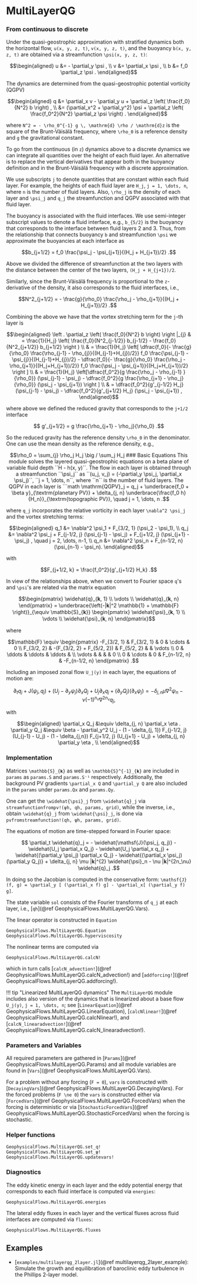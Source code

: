 # MultiLayerQG


### From continuous to discrete

Under the quasi-geostrophic approximation with stratified dynamics both the horizontal flow, ``u(x, y, z, t)``, 
``v(x, y, z, t)``, and the buoyancy ``b(x, y, z, t)`` are obtained via a streamfunction ``\psi(x, y, z, t)``:

```math
\begin{aligned}
  u &=   - \partial_y \psi , \\
  v &=     \partial_x \psi , \\
  b &= f_0 \partial_z \psi .
\end{aligned}
```

The dynamics are determined from the quasi-geostrophic potential vorticity (QGPV)

```math
\begin{aligned}
  q &= \partial_x v - \partial_y u + \partial_z \left( \frac{f_0}{N^2} b \right) , \\
    &= (\partial_x^2 + \partial_y^2) \psi + \partial_z \left( \frac{f_0^2}{N^2} \partial_z \psi \right) .
\end{aligned}
```

where ``N^2 = - \rho_0^{-1} g \, \mathrm{d} \rho / \mathrm{d}z`` is the square of the Brunt-Väisälä frequency,
where ``\rho_0`` is a reference density and ``g`` the gravitational constant.

To go from the continuous (in ``z``) dynamics above to a discrete dynamics we can integrate all
quantities over the height of each fluid layer.
An alternative is to replace the vertical derivatives that appear both in the buoyancy definition and
in the Brunt-Väisälä frequency with a discrete approximation.

We use subscripts ``j`` to denote quantities that are constant within each fluid layer. For example,
the heights of each fluid layer are ``H_j``, ``j = 1, \dots, n``, where ``n`` is the number of fluid
layers. Also, ``\rho_j`` is the density of each layer and ``\psi_j`` and ``q_j`` the streamfunction 
and QGPV associated with that fluid layer.

The buoyancy is associated with the fluid interfaces. We use semi-integer subscript values to denote a
fluid interface, e.g., ``b_{5/2}`` is the buoyancy that corresponds to the interface between fluid layers
2 and 3. Thus, from the relationship that connects buoyancy ``b`` and streamfunction ``\psi`` we approximate
the buoyancies at each interface as

```math
b_{j+1/2} = f_0 \frac{\psi_j - \psi_{j+1}}{(H_j + H_{j+1})/2} .
```

Above we divided the difference of streamfunction at the two layers with the distance between the
center of the two layers, ``(H_j + H_{j+1})/2``.

Similarly, since the Brunt-Väisälä frequency is proportional to the ``z``-derivative of the density,
it also corresponds to the fluid interfaces, i.e.,

```math
N^2_{j+1/2} = - \frac{g}{\rho_0} \frac{\rho_j - \rho_{j+1}}{(H_j + H_{j+1})/2} .
```

Combining the above we have that the vortex stretching term for the ``j``-th layer is

```math
\begin{aligned}
\left . \partial_z \left( \frac{f_0}{N^2} b \right) \right |_{j} & = \frac{1}{H_j} \left( \frac{f_0}{N^2_{j-1/2}} b_{j-1/2} - \frac{f_0}{N^2_{j+1/2}} b_{j+1/2} \right ) \\
& = \frac{1}{H_j} \left[ \dfrac{f_0}{- \frac{g}{\rho_0} \frac{\rho_{j-1} - \rho_{j}}{(H_{j-1}+H_{j})/2}} f_0 \frac{\psi_{j-1} - \psi_{j}}{(H_{j-1}+H_{j})/2}  - \dfrac{f_0}{- \frac{g}{\rho_0} \frac{\rho_j - \rho_{j+1}}{(H_j+H_{j+1})/2}}  f_0 \frac{\psi_j - \psi_{j+1}}{(H_j+H_{j+1})/2} \right ] \\
& = \frac{1}{H_j} \left[\dfrac{f_0^2}{g \frac{\rho_j - \rho_{j-1} }{\rho_0}} (\psi_{j-1} - \psi_j) - \dfrac{f_0^2}{g \frac{\rho_{j+1} - \rho_j}{\rho_0}} (\psi_j - \psi_{j+1})  \right ] \\
& = \dfrac{f_0^2}{g'_{j-1/2} H_j} (\psi_{j-1} - \psi_j) - \dfrac{f_0^2}{g'_{j+1/2} H_j} (\psi_j - \psi_{j+1})  ,
\end{aligned}
```

where above we defined the reduced gravity that corresponds to the ``j+1/2`` interface

```math
  g'_{j+1/2} = g \frac{\rho_{j+1} - \rho_j}{\rho_0} .
```

So the reduced gravity has the reference density ``\rho_0`` in the denominator. One can use
the mean density as the reference density, e.g.,

```math
\rho_0 = \sum_{j} \rho_j H_j \big / \sum_j H_j

### Basic Equations

This module solves the layered quasi-geostrophic equations on a beta plane of variable fluid 
depth ``H - h(x, y)``. The flow in each layer is obtained through a streamfunction ``\psi_j`` as 
``(u_j, v_j) = (-\partial_y \psi_j, \partial_x \psi_j)``, ``j = 1, \dots, n``, where ``n`` 
is the number of fluid layers.

The QGPV in each layer is

```math
\mathrm{QGPV}_j = q_j + \underbrace{f_0 + \beta y}_{\textrm{planetary PV}} + \delta_{j, n} \underbrace{\frac{f_0 h}{H_n}}_{\textrm{topographic PV}}, \quad j = 1, \dots, n .
```

where ``q_j`` incorporates the relative vorticity in each layer ``\nabla^2 \psi_j`` and the vortex stretching terms:

```math
\begin{aligned}
  q_1 &= \nabla^2 \psi_1 + F_{3/2, 1} (\psi_2 - \psi_1), \\
  q_j &= \nabla^2 \psi_j + F_{j-1/2, j} (\psi_{j-1} - \psi_j) + F_{j+1/2, j} (\psi_{j+1} - \psi_j) , \quad j = 2, \dots, n-1, \\
  q_n &= \nabla^2 \psi_n + F_{n-1/2, n} (\psi_{n-1} - \psi_n).
\end{aligned}
```

with

```math
F_{j+1/2, k} = \frac{f_0^2}{g'_{j+1/2} H_k} .
```

In view of the relationships above, when we convert to Fourier space ``q``'s and ``\psi``'s are 
related via the matrix equation

```math
\begin{pmatrix}
  \widehat{q}_{𝐤, 1} \\
  \vdots             \\
  \widehat{q}_{𝐤, n}
\end{pmatrix} =
\underbrace{\left(-|𝐤|^2 \mathbb{1} + \mathbb{F} \right)}_{\equiv \mathbb{S}_{𝐤}}
\begin{pmatrix}
  \widehat{\psi}_{𝐤, 1} \\
  \vdots                \\
  \widehat{\psi}_{𝐤, n}
\end{pmatrix}
```

where

```math
\mathbb{F} \equiv \begin{pmatrix}
  -F_{3/2, 1} &          F_{3/2, 1}        &      0     &    \cdots    &       0       \\
   F_{3/2, 2} & -(F_{3/2, 2} + F_{5/2, 2}) & F_{5/2, 2} &              &    \vdots     \\
      0       &           \ddots           &   \ddots   &    \ddots    &               \\
    \vdots    &                            &            &              &       0       \\
      0       &           \cdots           &      0     & F_{n-1/2, n} & -F_{n-1/2, n}
\end{pmatrix} .
```

Including an imposed zonal flow ``U_j(y)`` in each layer, the equations of motion are:

```math
\partial_t q_j + \mathsf{J}(\psi_j, q_j ) + (U_j - \partial_y\psi_j) \partial_x Q_j +  U_j \partial_x q_j  + (\partial_y Q_j)(\partial_x \psi_j) = -\delta_{j, n} \mu \nabla^2 \psi_n - \nu (-1)^{n_\nu} \nabla^{2 n_\nu} q_j ,
```

with

```math
\begin{aligned}
  \partial_x Q_j &\equiv \delta_{j, n} \partial_x \eta .
  \partial_y Q_j &\equiv \beta - \partial_y^2 U_j - (1 - \delta_{j, 1}) F_{j-1/2, j} (U_{j-1} - U_j) - (1 - \delta_{j,n}) F_{j+1/2, j} (U_{j+1} - U_j) + \delta_{j, n} \partial_y \eta , \\
\end{aligned}
```


### Implementation

Matrices ``\mathbb{S}_{𝐤}`` as well as ``\mathbb{S}^{-1}_{𝐤}`` are included in `params` as 
`params.S` and `params.S⁻¹` respectively. Additionally, the background PV gradients 
``\partial_x Q`` and ``\partial_y Q`` are also included in the `params` under `params.Qx` and 
`params.Qy`.

One can get the ``\widehat{\psi}_j`` from ``\widehat{q}_j`` via  `streamfunctionfrompv!(ψh, qh, params, grid)`,
while the inverse, i.e., obtain ``\widehat{q}_j`` from ``\widehat{\psi}_j``, is done via
`pvfromstreamfunction!(qh, ψh, params, grid)`.

The equations of motion are time-stepped forward in Fourier space:

```math
  \partial_t \widehat{q}_j = - \widehat{\mathsf{J}(\psi_j, q_j)} - \widehat{U_j \partial_x Q_j} - \widehat{U_j \partial_x q_j}
  + \widehat{(\partial_y \psi_j) \partial_x Q_j} - \widehat{(\partial_x \psi_j)(\partial_y Q_j)} + \delta_{j, n} \mu |𝐤|^{2} \widehat{\psi}_n - \nu |𝐤|^{2n_\nu} \widehat{q}_j .
```

In doing so the Jacobian is computed in the conservative form: ``\mathsf{J}(f, g) =
\partial_y [ (\partial_x f) g] - \partial_x[ (\partial_y f) g]``.

The state variable `sol` consists of the Fourier transforms of ``q_j`` at each layer, i.e., 
[`qh`](@ref GeophysicalFlows.MultiLayerQG.Vars).

The linear operator is constructed in `Equation`

```@docs
GeophysicalFlows.MultiLayerQG.Equation
GeophysicalFlows.MultiLayerQG.hyperviscosity
```

The nonlinear terms are computed via

```@docs
GeophysicalFlows.MultiLayerQG.calcN!
```

which in turn calls [`calcN_advection!`](@ref GeophysicalFlows.MultiLayerQG.calcN_advection!) 
and [`addforcing!`](@ref GeophysicalFlows.MultiLayerQG.addforcing!).

!!! tip "Linearized MultiLayerQG dynamics"
    The `MultiLayerQG` module includes also version of the dynamics that is linearized about a base
    flow ``U_j(y)``, ``j = 1, \dots, n``; see [`LinearEquation`](@ref GeophysicalFlows.MultiLayerQG.LinearEquation), 
    [`calcNlinear!`](@ref GeophysicalFlows.MultiLayerQG.calcNlinear!), and 
    [`calcN_linearadvection!`](@ref GeophysicalFlows.MultiLayerQG.calcN_linearadvection!).


### Parameters and Variables

All required parameters are gathered in [`Params`](@ref GeophysicalFlows.MultiLayerQG.Params)
and all module variables are found in [`Vars`](@ref GeophysicalFlows.MultiLayerQG.Vars).

For a problem without any forcing (``F = 0``), `vars` is constructed with [`DecayingVars`](@ref GeophysicalFlows.MultiLayerQG.DecayingVars).
For the forced problems (``F \ne 0``) the `vars` is constructed either via [`ForcedVars`](@ref GeophysicalFlows.MultiLayerQG.ForcedVars) when the forcing is deterministic or via [`StochasticForcedVars`](@ref GeophysicalFlows.MultiLayerQG.StochasticForcedVars) when the forcing is stochastic.


### Helper functions

```@docs
GeophysicalFlows.MultiLayerQG.set_q!
GeophysicalFlows.MultiLayerQG.set_ψ!
GeophysicalFlows.MultiLayerQG.updatevars!
```

### Diagnostics

The eddy kinetic energy in each layer and the eddy potential energy that corresponds to each 
fluid interface is computed via `energies`:

```@docs
GeophysicalFlows.MultiLayerQG.energies
```

The lateral eddy fluxes in each layer and the vertical fluxes across fluid interfaces are
computed via `fluxes`:

```@docs
GeophysicalFlows.MultiLayerQG.fluxes
```


## Examples

- [`examples/multilayerqg_2layer.jl`](@ref multilayerqg_2layer_example): Simulate the growth and equilibration
  of baroclinic eddy turbulence in the Phillips 2-layer model.
